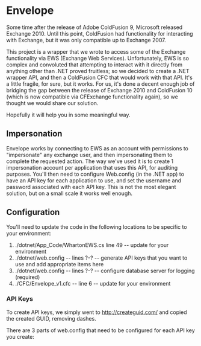# Envelope

Some time after the release of Adobe ColdFusion 9, Microsoft released Exchange 2010. Until this point, ColdFusion had functionality for interacting with Exchange, but it was only compatible up to Exchange 2007.

This project is a wrapper that we wrote to access some of the Exchange functionality via EWS (Exchange Web Services). Unfortunately, EWS is so complex and convoluted that attempting to interact with it directly from anything other than .NET proved fruitless; so we decided to create a .NET wrapper API, and then a ColdFusion CFC that would work with that API. It's a little fragile, for sure, but it works. For us, it's done a decent enough job of bridging the gap between the release of Exchange 2010 and ColdFusion 10 (which is now compatible via CFExchange functionality again), so we thought we would share our solution.

Hopefully it will help you in some meaningful way.

## Impersonation

Envelope works by connecting to EWS as an account with permissions to "impersonate" any exchange user, and then impersonating them to complete the requested action. The way we've used it is to create 1 impersonation account per application that uses this API, for auditing purposes. You'll then need to configure Web.config (in the .NET app) to have an API key for each application to use, and set the username and password associated with each API key. This is not the most elegant solution, but on a small scale it works well enough.

## Configuration

You'll need to update the code in the following locations to be specific to your environment:

1. ./dotnet/App_Code/WhartonEWS.cs line 49 -- update for your environment
1. ./dotnet/web.config -- lines ?-? -- generate API keys that you want to use and add appropriate items here
1. ./dotnet/web.config -- lines ?-? -- configure database server for logging (required)
1. ./CFC/Envelope_v1.cfc -- line 6 -- update for your environment

### API Keys

To create API keys, we simply went to http://createguid.com/ and copied the created GUID, removing dashes.

There are 3 parts of web.config that need to be configured for each API key you create:

